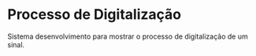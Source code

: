 # Processo de Digitalização
Sistema desenvolvimento para mostrar o processo de digitalização de um sinal.
